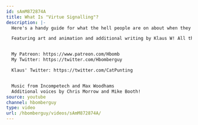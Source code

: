 ```yaml
---
id: sAmM872874A
title: What Is "Virtue Signalling"?
description: |-
  Here's a handy guide for what the hell people are on about when they whine about how hard it is being criticised for sounding sexist.

  Featuring art and animation and additional writing by Klaus W! All the bad animation and misuse of the puppet tool is by me.


  My Patreon: https://www.patreon.com/Hbomb
  My Twitter: https://twitter.com/Hbomberguy

  Klaus' Twitter: https://twitter.com/CatPunting


  Music from Incompetech and Max Woodhams
  Additional voices by Chris Morrow and Mike Booth!
source: youtube
channel: hbomberguy
type: video
url: /hbomberguy/videos/sAmM872874A/
---
```

